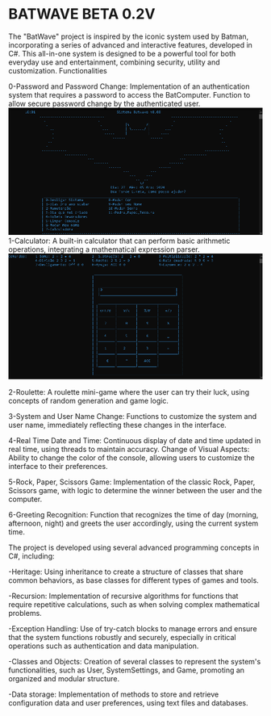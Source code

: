 # BATWAVE BETA 0.2V
The "BatWave" project is inspired by the iconic system used by Batman, incorporating a series of advanced and
interactive features, developed in C#. This all-in-one system is designed to be a powerful tool for both everyday
use and entertainment, combining security, utility and customization.
Functionalities
      
0-Password and Password Change:
Implementation of an authentication system that requires a password to access the BatComputer.
Function to allow secure password change by the authenticated user.
![Alt text](imgs/img01.png)
1-Calculator:
A built-in calculator that can perform basic arithmetic operations, integrating a mathematical expression parser.
![Alt text](imgs/img02.png)
      
2-Roulette:
A roulette mini-game where the user can try their luck, using concepts of random generation and game logic.
      
3-System and User Name Change:
Functions to customize the system and user name, immediately reflecting these changes in the interface.
      
4-Real Time Date and Time:
Continuous display of date and time updated in real time, using threads to maintain accuracy.
Change of Visual Aspects:
Ability to change the color of the console, allowing users to customize the interface to their preferences.
      
5-Rock, Paper, Scissors Game:
Implementation of the classic Rock, Paper, Scissors game, with logic to determine the winner between the user and
the computer.
      
6-Greeting Recognition:
Function that recognizes the time of day (morning, afternoon, night) and greets the user accordingly, using the
current system time.
      
The project is developed using several advanced programming concepts in C#, including:
      
-Heritage:
Using inheritance to create a structure of classes that share common behaviors, as base classes for different
types
of games and tools.
      
-Recursion:
Implementation of recursive algorithms for functions that require repetitive calculations, such as when solving
complex mathematical problems.
      
-Exception Handling:
Use of try-catch blocks to manage errors and ensure that the system functions robustly and securely, especially in
critical operations such as authentication and data manipulation.
      
-Classes and Objects:
Creation of several classes to represent the system's functionalities, such as User, SystemSettings, and Game,
promoting an organized and modular structure.
      
-Data storage:
Implementation of methods to store and retrieve configuration data and user preferences, using text files and
databases.
